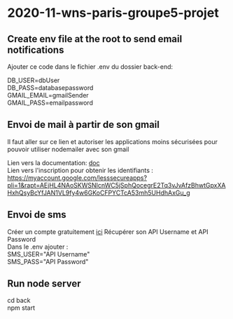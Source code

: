 # 2020-11-wns-paris-groupe5-projet

## Create env file at the root to send email notifications
Ajouter ce code dans le fichier .env du dossier back-end:

DB_USER=dbUser <br />
DB_PASS=databasepassword <br />
GMAIL_EMAIL=gmailSender <br />
GMAIL_PASS=emailpassword <br />


## Envoi de mail à partir de son gmail
Il faut aller sur ce lien et autoriser les applications moins sécurisées pour pouvoir utiliser nodemailer avec son gmail <br />

Lien vers la documentation:  [doc](https://nodemailer.com/usage/using-gmail/)<br />
Lien vers l'inscription pour obtenir les identifiants : https://myaccount.google.com/lesssecureapps?pli=1&rapt=AEjHL4NAoSKWSNIcnWC5jSphQocegrE2Tq3vJvAfzBhwtGpxXAHxhQsyBcYfJAN1VL9fy4w6GKoCFPYCTcA53mh5UHdhAxGu_g

## Envoi de sms
Créer un compte gratuitement [ici](https://dashboard.d7networks.com/sms-api)
Récupérer son API Username et API Password<br />
Dans le .env ajouter :<br />
SMS_USER="API Username"<br />
SMS_PASS="API Password"

## Run node server
cd back <br />
npm start 
